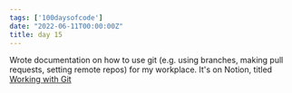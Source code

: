 ```yaml
---
tags: ['100daysofcode']
date: "2022-06-11T00:00:00Z"
title: day 15
---
```

Wrote documentation on how to use git (e.g. using branches, making pull requests, setting remote repos) for my workplace. It's on Notion, titled [Working with Git](https://wakeful-table-63f.notion.site/Working-with-Git-c4e3c3d335884ed2987f81f99b8835aa)

